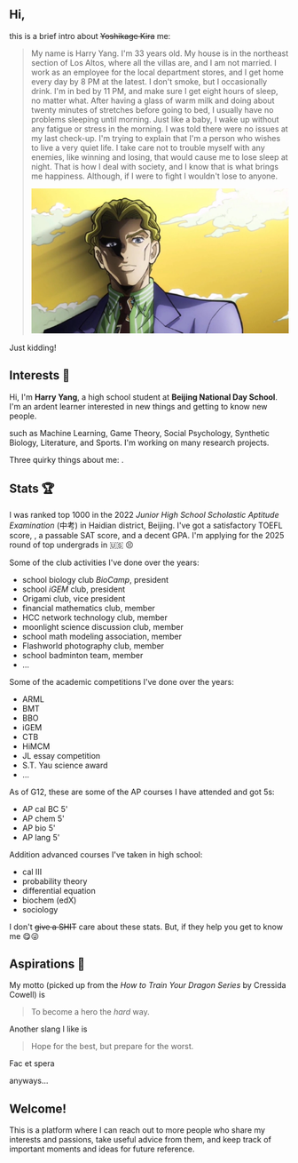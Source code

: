 ## Hi,
this is a brief intro about ~~Yoshikage Kira~~ me:
> My name is Harry Yang. I'm 33 years old. My house is in the northeast section of Los Altos, where all the villas are, and I am not married. I work as an employee for the local department stores, and I get home every day by 8 PM at the latest. I don't smoke, but I occasionally drink. I'm in bed by 11 PM, and make sure I get eight hours of sleep, no matter what. After having a glass of warm milk and doing about twenty minutes of stretches before going to bed, I usually have no problems sleeping until morning. Just like a baby, I wake up without any fatigue or stress in the morning. I was told there were no issues at my last check-up. I'm trying to explain that I'm a person who wishes to live a very quiet life. I take care not to trouble myself with any enemies, like winning and losing, that would cause me to lose sleep at night. That is how I deal with society, and I know that is what brings me happiness. Although, if I were to fight I wouldn't lose to anyone.
> <p align="center">
>   <img src="/assets/img/YoshikageKira.jpeg" style="zoom:80%;">
> </p>

Just kidding!

## Interests 🎇
Hi, I'm **Harry Yang**, a high school student at **Beijing National Day School**. I'm an ardent learner interested in new things and getting to know new people.


such as Machine Learning, Game Theory, Social Psychology, Synthetic Biology, Literature, and Sports. I'm working on many research projects.

Three quirky things about me: .


## Stats 🏆
I was ranked top 1000 in the 2022 *Junior High School Scholastic Aptitude Examination* (中考) in Haidian district, Beijing. I've got a satisfactory TOEFL score, , a passable SAT score, and a decent GPA. I'm applying for the 2025 round of top undergrads in 🇺🇸 😣

Some of the club activities I've done over the years:
* school biology club *BioCamp*, president
* school *iGEM* club, president
* Origami club, vice president
* financial mathematics club, member
* HCC network technology club, member
* moonlight science discussion club, member
* school math modeling association, member
* Flashworld photography club, member
* school badminton team, member
* ...

Some of the academic competitions I've done over the years:
* ARML
* BMT
* BBO
* iGEM
* CTB
* HiMCM
* JL essay competition
* S.T. Yau science award
* ...

As of G12, these are some of the AP courses I have attended and got 5s:
* AP cal BC 5'
* AP chem 5'
* AP bio 5'
* AP lang 5'

Addition advanced courses I've taken in high school:
* cal III
* probability theory
* differential equation
* biochem (edX)
* sociology

I don't ~~give a SHIT~~ care about these stats. But, if they help you get to know me 😋😜

## Aspirations 🎯

My motto (picked up from the *How to Train Your Dragon Series* by Cressida Cowell) is
> To become a hero the *hard* way.

Another slang I like is
> Hope for the best, but prepare for the worst.

Fac et spera

anyways...
## Welcome!

This is a platform where I can reach out to more people who share my interests and passions, take useful advice from them, and keep track of important moments and ideas for future reference.
